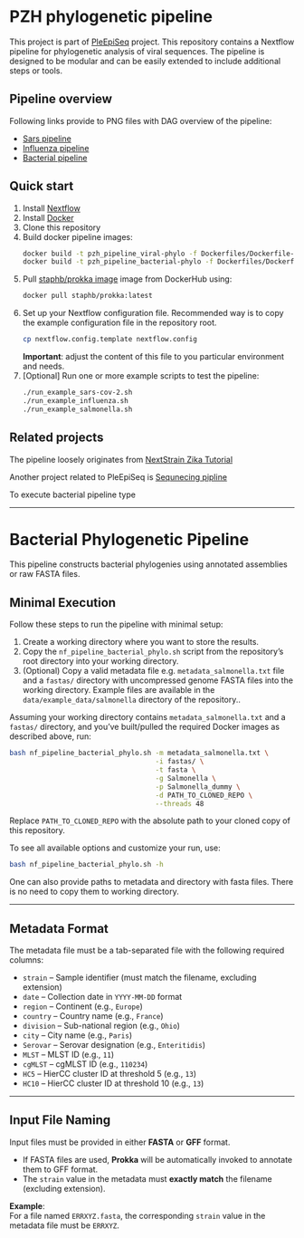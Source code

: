 PZH phylogenetic pipeline
=========================

This project is part of [PleEpiSeq](https://www.pzh.gov.pl/projekty-i-programy/plepiseq/) project. This repository contains a Nextflow pipeline for phylogenetic analysis of viral sequences. The pipeline is designed to be modular and can be easily extended to include additional steps or tools.

Pipeline overview
-----------------
Following links provide to PNG files with DAG overview of the pipeline:
- [Sars pipeline](dag_png/nf_sars_phylogenetic_pipeline.png)
- [Influenza pipeline](dag_png/nf_influenza_phylogenetic_pipeline.png)
- [Bacterial pipeline](dag_png/nf_bacterial_phylogenetic_pipeline.png)

Quick start
-----------

1. Install [Nextflow](https://www.nextflow.io/docs/latest/install.html)
2. Install [Docker](https://docs.docker.com/engine/install/)
3. Clone this repository
4. Build docker pipeline images:
   ```bash
   docker build -t pzh_pipeline_viral-phylo -f Dockerfiles/Dockerfile-viral .
   docker build -t pzh_pipeline_bacterial-phylo -f Dockerfiles/Dockerfile-bacterial .
   ```
5. Pull [staphb/prokka image](https://hub.docker.com/r/staphb/prokka) image from DockerHub using:
   ```bash
   docker pull staphb/prokka:latest
   ```
6. Set up your Nextflow configuration file. Recommended way is to copy the example configuration file in the repository root.
   ```bash
   cp nextflow.config.template nextflow.config
   ```
   **Important**: adjust the content of this file to you particular environment and needs.
7. [Optional] Run one or more example scripts to test the pipeline:
   ```bash
   ./run_example_sars-cov-2.sh
   ./run_example_influenza.sh
   ./run_example_salmonella.sh
    ```

Related projects
----------------

The pipeline loosely originates from [NextStrain Zika Tutorial](https://github.com/nextstrain/zika-tutorial)

Another project related to PleEpiSeq is [Sequnecing pipline](https://github.com/mkadlof/pzh_pipeline_viral)

To execute bacterial pipeline type

-----------------------------------------------------------------

# Bacterial Phylogenetic Pipeline

This pipeline constructs bacterial phylogenies using annotated assemblies or raw FASTA files.

## Minimal Execution

Follow these steps to run the pipeline with minimal setup:

1. Create a working directory where you want to store the results.
2. Copy the `nf_pipeline_bacterial_phylo.sh` script from the repository’s root directory into your working directory.
3. (Optional) Copy a valid metadata file e.g. `metadata_salmonella.txt` file and a `fastas/` directory with uncompressed genome FASTA files into the working directory.  Example files are available in the `data/example_data/salmonella` directory of the repository..

Assuming your working directory contains `metadata_salmonella.txt` and a `fastas/` directory, and you’ve built/pulled the required Docker images as described above, run:

```bash
bash nf_pipeline_bacterial_phylo.sh -m metadata_salmonella.txt \
                                    -i fastas/ \
                                    -t fasta \
                                    -g Salmonella \
                                    -p Salmonella_dummy \
                                    -d PATH_TO_CLONED_REPO \
                                    --threads 48
```

Replace `PATH_TO_CLONED_REPO` with the absolute path to your cloned copy of this repository.

To see all available options and customize your run, use:

```bash
bash nf_pipeline_bacterial_phylo.sh -h
```

One can also provide paths to metadata and directory with fasta files. There is no need to copy them to working directory.

---

## Metadata Format

The metadata file must be a tab-separated file with the following required columns:

- `strain` – Sample identifier (must match the filename, excluding extension)
- `date` – Collection date in `YYYY-MM-DD` format
- `region` – Continent (e.g., `Europe`)
- `country` – Country name (e.g., `France`)
- `division` – Sub-national region (e.g., `Ohio`)
- `city` – City name (e.g., `Paris`)
- `Serovar` – Serovar designation (e.g., `Enteritidis`)
- `MLST` – MLST ID (e.g., `11`)
- `cgMLST` – cgMLST ID (e.g., `110234`)
- `HC5` – HierCC cluster ID at threshold 5 (e.g., `13`)
- `HC10` – HierCC cluster ID at threshold 10 (e.g., `13`)

---

## Input File Naming

Input files must be provided in either **FASTA** or **GFF** format.

- If FASTA files are used, **Prokka** will be automatically invoked to annotate them to GFF format.
- The `strain` value in the metadata must **exactly match** the filename (excluding extension).

**Example**:  
For a file named `ERRXYZ.fasta`, the corresponding `strain` value in the metadata file must be `ERRXYZ`.

